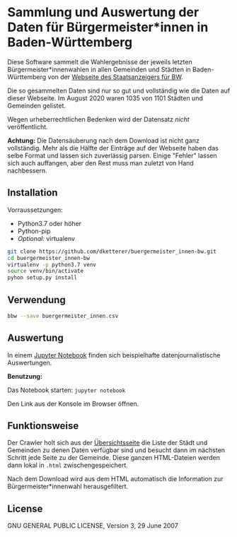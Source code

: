 # Sammlung und Auswertung der Daten für Bürgermeister*innen in Baden-Württemberg

Diese Software sammelt die Wahlergebnisse der jeweils letzten Bürgermeister*innenwahlen 
in allen Gemeinden und Städten in Baden-Württemberg von der [Webseite des Staatsanzeigers für BW](https://www.staatsanzeiger.de/staatsanzeiger/wahlen/buergermeisterwahlen/).

Die so gesammelten Daten sind nur so gut und vollständig wie die Daten auf dieser Webseite. 
Im August 2020 waren 1035 von 1101 Städten und Gemeinden gelistet.

Wegen urheberrechtlichen Bedenken wird der Datensatz *nicht* veröffentlicht. 


**Achtung:** Die Datensäuberung nach dem Download ist nicht ganz vollständig. Mehr als die Hälfte 
der Einträge auf der Webseite haben das selbe Format und lassen sich zuverlässig parsen. Einige "Fehler" 
lassen sich auch auffangen, aber den Rest muss man zuletzt von Hand nachbessern.


## Installation

Vorraussetzungen:

* Python3.7 oder höher
* Python-pip
* *Optional:* virtualenv

```bash
git clone https://github.com/dketterer/buergermeister_innen-bw.git
cd buergermeister_innen-bw
virtualenv -p python3.7 venv
source venv/bin/activate 
pyhon setup.py install
```

## Verwendung

```bash
bbw --save buergermeister_innen.csv
```

## Auswertung

In einem [Jupyter Notebook](notebooks/demo.ipynb) finden sich beispielhafte 
datenjournalistische Auswertungen.

**Benutzung:**

Das Notebook starten: `jupyter notebook`

Den Link aus der Konsole im Browser öffnen.

## Funktionsweise

Der Crawler holt sich aus der [Übersichtsseite](https://www.staatsanzeiger.de/staatsanzeiger/wahlen/buergermeisterwahlen/) die Liste der Städt und Gemeinden zu denen Daten verfügbar sind 
und besucht dann im nächsten Schritt jede Seite zu der Gemeinde. Diese ganzen HTML-Dateien werden dann lokal in `.html` 
zwischengespeichert.

Nach dem Download wird aus dem HTML automatisch die Information zur Bürgermeister*innenwahl herausgefiltert.

## License

GNU GENERAL PUBLIC LICENSE, Version 3, 29 June 2007